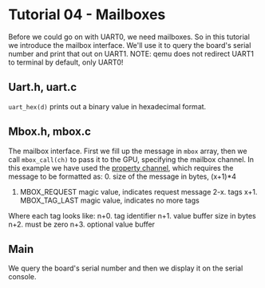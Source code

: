 Tutorial 04 - Mailboxes
=======================

Before we could go on with UART0, we need mailboxes. So in this tutorial we introduce the mailbox interface.
We'll use it to query the board's serial number and print that out on UART1.
NOTE: qemu does not redirect UART1 to terminal by default, only UART0!

Uart.h, uart.c
--------------

`uart_hex(d)` prints out a binary value in hexadecimal format.

Mbox.h, mbox.c
--------------

The mailbox interface. First we fill up the message in `mbox` array, then we call
`mbox_call(ch)` to pass it to the GPU, specifying the mailbox channel.
In this example we have used the [property channel](https://github.com/raspberrypi/firmware/wiki/Mailbox-property-interface),
which requires the message to be formatted as:
 0. size of the message in bytes, (x+1)*4
 1. MBOX_REQUEST magic value, indicates request message
 2-x. tags
 x+1. MBOX_TAG_LAST magic value, indicates no more tags

Where each tag looks like:
 n+0. tag identifier
 n+1. value buffer size in bytes
 n+2. must be zero
 n+3. optional value buffer

Main
----

We query the board's serial number and then we display it on the serial console.
